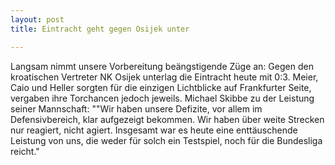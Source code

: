 ```yaml
---
layout: post
title: Eintracht geht gegen Osijek unter

---
```


Langsam nimmt unsere Vorbereitung beängstigende Züge an: Gegen den kroatischen Vertreter NK Osijek unterlag die Eintracht heute mit 0:3. Meier, Caio und Heller sorgten für die einzigen Lichtblicke auf Frankfurter Seite, vergaben ihre Torchancen jedoch jeweils. Michael Skibbe zu der Leistung seiner Mannschaft: ""Wir haben unsere Defizite, vor allem im Defensivbereich, klar aufgezeigt bekommen. Wir haben über weite Strecken nur reagiert, nicht agiert. Insgesamt war es heute eine enttäuschende Leistung von uns, die weder für solch ein Testspiel, noch für die Bundesliga reicht."


